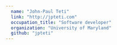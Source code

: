 ```yaml
---
  name: "John-Paul Teti"
  link: "http://jpteti.com"
  occupation_title: "Software developer"
  organization: "University of Maryland"
  github: "jpteti"
---
```

